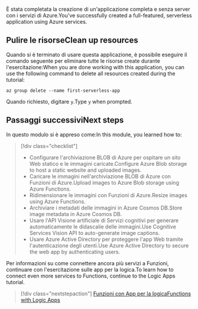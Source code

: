 <span data-ttu-id="91498-101">È stata completata la creazione di un'applicazione completa e senza server con i servizi di Azure.</span><span class="sxs-lookup"><span data-stu-id="91498-101">You've successfully created a full-featured, serverless application using Azure services.</span></span>

## <a name="clean-up-resources"></a><span data-ttu-id="91498-102">Pulire le risorse</span><span class="sxs-lookup"><span data-stu-id="91498-102">Clean up resources</span></span>

<span data-ttu-id="91498-103">Quando si è terminato di usare questa applicazione, è possibile eseguire il comando seguente per eliminare tutte le risorse create durante l'esercitazione:</span><span class="sxs-lookup"><span data-stu-id="91498-103">When you are done working with this application, you can use the following command to delete all resources created during the tutorial:</span></span>

```azurecli
az group delete --name first-serverless-app
```

<span data-ttu-id="91498-104">Quando richiesto, digitare `y`.</span><span class="sxs-lookup"><span data-stu-id="91498-104">Type `y` when prompted.</span></span>  

## <a name="next-steps"></a><span data-ttu-id="91498-105">Passaggi successivi</span><span class="sxs-lookup"><span data-stu-id="91498-105">Next steps</span></span>

<span data-ttu-id="91498-106">In questo modulo si è appreso come:</span><span class="sxs-lookup"><span data-stu-id="91498-106">In this module, you learned how to:</span></span>
> [!div class="checklist"]
> * <span data-ttu-id="91498-107">Configurare l'archiviazione BLOB di Azure per ospitare un sito Web statico e le immagini caricate.</span><span class="sxs-lookup"><span data-stu-id="91498-107">Configure Azure Blob storage to host a static website and uploaded images.</span></span>
> * <span data-ttu-id="91498-108">Caricare le immagini nell'archiviazione BLOB di Azure con Funzioni di Azure.</span><span class="sxs-lookup"><span data-stu-id="91498-108">Upload images to Azure Blob storage using Azure Functions.</span></span>
> * <span data-ttu-id="91498-109">Ridimensionare le immagini con Funzioni di Azure.</span><span class="sxs-lookup"><span data-stu-id="91498-109">Resize images using Azure Functions.</span></span>
> * <span data-ttu-id="91498-110">Archiviare i metadati delle immagini in Azure Cosmos DB.</span><span class="sxs-lookup"><span data-stu-id="91498-110">Store image metadata in Azure Cosmos DB.</span></span>
> * <span data-ttu-id="91498-111">Usare l'API Visione artificiale di Servizi cognitivi per generare automaticamente le didascalie delle immagini.</span><span class="sxs-lookup"><span data-stu-id="91498-111">Use Cognitive Services Vision API to auto-generate image captions.</span></span>
> * <span data-ttu-id="91498-112">Usare Azure Active Directory per proteggere l'app Web tramite l'autenticazione degli utenti.</span><span class="sxs-lookup"><span data-stu-id="91498-112">Use Azure Active Directory to secure the web app by authenticating users.</span></span>

<span data-ttu-id="91498-113">Per informazioni su come connettere ancora più servizi a Funzioni, continuare con l'esercitazione sulle app per la logica.</span><span class="sxs-lookup"><span data-stu-id="91498-113">To learn how to connect even more services to Functions, continue to the Logic Apps tutorial.</span></span> 

> [!div class="nextstepaction"]
> [<span data-ttu-id="91498-114">Funzioni con App per la logica</span><span class="sxs-lookup"><span data-stu-id="91498-114">Functions with Logic Apps</span></span>](https://docs.microsoft.com/azure/azure-functions/functions-twitter-email)